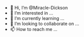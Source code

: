 - 👋 Hi, I’m @Miracle-Dickson
- 👀 I’m interested in ...
- 🌱 I’m currently learning ...
- 💞️ I’m looking to collaborate on ...
- 📫 How to reach me ...

<!---
Miracle-Dickson/Miracle-Dickson is a ✨ special ✨ repository because its `README.md` (this file) appears on your GitHub profile.
You can click the Preview link to take a look at your changes.
--->
